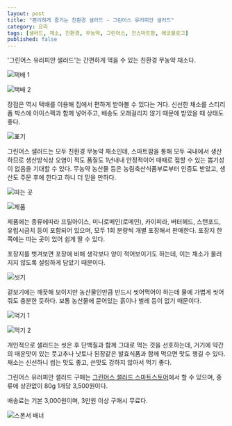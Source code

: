 ```yaml
---
layout: post
title: "편리하게 즐기는 친환경 샐러드 - 그린어스 유러피안 샐러드"
category: 요리
tags: [샐러드, 채소, 친환경, 무농약, 그린어스, 진스마트팜, 에코블로그]
published: false
---
```


'그린어스 유러피안 샐러드'는
간편하게 먹을 수 있는 친환경 무농약 채소다.

![택배 1](/images/greenus-salad-mix-review-01.jpg)

![택배 2](/images/greenus-salad-mix-review-02.jpg)

장점은 역시 택배를 이용해 집에서 편하게 받아볼 수 있다는 거다.
신선한 채소를 스티리폼 박스에 아이스팩과 함께 넣어주고,
배송도 오래걸리지 않기 때문에 받았을 때 상태도 좋다.

![표기](/images/greenus-salad-mix-review-03.jpg)

그린어스 샐러드는 모두 친환경 무농약 채소인데,
스마트팜을 통해 모두 국내에서 생산하므로 생산방식상
오염이 적도 품질도 1년내내 안정적이어 때때로 접할 수 있는 뽑기성이 없음을 기대할 수 있다.
무농약 농산물 등은 농림축산식품부로부터 인증도 받았고,
생산도 주문 후에 한다고 하니 더 믿을 만하다.

![따는 곳](/images/greenus-salad-mix-review-04.jpg)

![제품](/images/greenus-salad-mix-review-05.jpg)

제품에는 종류에따라 프릴아이스, 미니로메인(로메인), 카이피라, 버터헤드, 스탠포드, 유럽시금치 등이 포함되어 있으며,
모두 1회 분량씩 개별 포장해서 판매한다.
포장지 한쪽에는 따는 곳이 있어 쉽게 딸 수 있다.

포장지를 벗겨보면 포장에 비해 생각보다 양이 적어보이기도 하는데,
이는 채소가 물러지지 않도록 설렁하게 담았기 때문이다.

![씻기](/images/greenus-salad-mix-review-06.jpg)

겉보기에는 깨끗해 보이지만 농산물인만큼 반드시 씻어먹어야 하는데
물에 가볍게 씻어줘도 충분한 듯하다.
보통 농산물에 묻어있는 흙이나 벌레 등이 없기 때문이다.

![먹기 1](/images/greenus-salad-mix-review-07.jpg)

![먹기 2](/images/greenus-salad-mix-review-08.jpg)

개인적으로 샐러드는 씻은 후 단백질과 함께 그대로 먹는 것을 선호하는데,
거기에 약간의 매운맛이 있는 풋고추나
낫토나 된장같은 발효식품과 함께 먹으면 맛도 챙길 수 있다.
채소는 신선하니 씹는 맛도 좋고, 쓴맛도 강하지 않아서 먹기 좋다.

그린어스 유러피안 샐러드 구매는
[그린어스 샐러드 스마트스토어](https://smartstore.naver.com/ginsmartfarm/products/5536646468)에서 할 수 있으며,
종류에 상관없이 80g 1개당 3,500원이다.

배송료는 기본 3,000원이며, 3만원 이상 구매시 무료다.



![스폰서 배너](http://echoblog.net/images/sponsor-banner.png "이 글은 에코블로그를 통해 해당 업체에서 페이백을 제공받아 작성한 리뷰다.")
